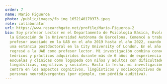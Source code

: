 ```yaml
---
order: 7
name: Mario Figueroa
photo: /public/images/fb_img_1652140170373.jpeg
role: collaborator
url: https://www.researchgate.net/profile/Mario-Figueroa-2
bio: Soy profesor Lector en el Departamento de Psicología Básica, Evolutiva y de
  la Educación de la Universidad Autónoma de Barcelona. Comencé a trabajar como
  profesor asociado en la UAB en el año 2019 hasta el año 2022, cuando realicé
  una estancia postdoctoral en la City University of London. En el año 2024,
  regresé a la UAB como profesor lector. Mi investigación combina conocimientos
  teóricos y prácticos adquiridos durante más de 6 años de experiencia en
  escuelas y clínicas como logopeda con niños y adultos con dificultades
  lingüísticas, cognitivas y sociales. Hasta la fecha, mi investigación se
  centra en los aspectos cognitivos, lingüísticos y sociocognitivos de las
  personas neurodivergentes (por ejemplo, con pérdida auditiva).
---
```

